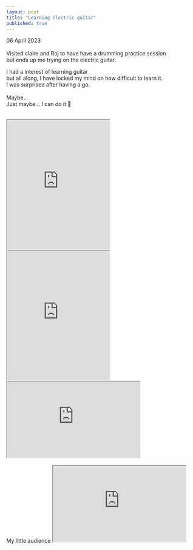 ```yaml
---
layout: post
title: "Learning electric guitar"
published: true
---
```

06 April 2023
<br>
<br>
Visited claire and Roj to have have a drumming practice session
<br>
but ends up me trying on the electric guitar.
<br>
<!--more-->
I had a interest of learning guitar 
<br>
but all along, I have locked my mind on how difficult to learn it.
<br>
I was surprised after having a go. 
<br>
<br>
Maybe...
<br>
Just maybe... I can do it 🎸
<br>
<br>
<iframe src="https://drive.google.com/file/d/1dNSUJtjt744Sc7NKMdUddfhapPRY5_Qx/preview" width="270" height="340" allow="autoplay"></iframe>
<iframe src="https://drive.google.com/file/d/1pMm5U65naM77SuFUQmHtldPLKNlUHo1O/preview" width="270" height="340" allow="autoplay"></iframe>
<br>
<iframe src="https://drive.google.com/file/d/1iVBHQjtwSZv6Q5vBTkrmtV0St1g6SBmm/preview" width="350" height="200" allow="autoplay"></iframe>
<br>
<br>
My little audience
<iframe src="https://drive.google.com/file/d/1aye_IQ_2UYcdScX6xVUz9zq4ufWXvM4E/preview" width="350" height="200" allow="autoplay"></iframe>
